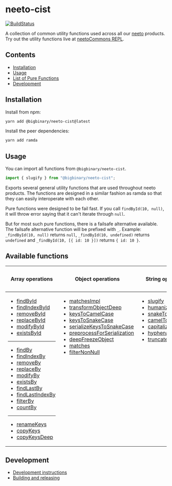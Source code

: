 # neeto-cist

[![BuildStatus](https://neeto-engineering.neetoci.com/badges/neeto-cist/workflows/default.svg)](https://neeto-engineering.neetoci.com/projects/neeto-cist)

A collection of common utility functions used across all our
[neeto](https://neeto.com) products. Try out the utility functions live at
[neetoCommons REPL](https://neeto-cist.neeto.com/).

## Contents
  - [Installation](#installation)
  - [Usage](#usage)
  - [List of Pure Functions](#list-of-pure-functions)
  - [Development](#development)

## Installation

Install from npm:

```bash
yarn add @bigbinary/neeto-cist@latest
```

Install the peer dependencies:

```bash
yarn add ramda
```

## Usage

You can import all functions from `@bigbinary/neeto-cist`.

```js
import { slugify } from "@bigbinary/neeto-cist";
```

Exports several general utility functions that are used throughout neeto
products. The functions are designed in a similar fashion as ramda so that they
can easily interoperate with each other.

Pure functions were designed to be fail fast. If you call `findById(10, null)`,
it will throw error saying that it can't iterate through `null`.

But for most such pure functions, there is a failsafe alternative available. The
failsafe alternative function will be prefixed with `_`. Example:
`_findById(10, null)` returns `null`, `_findById(10, undefined)` returns
`undefined` and `_findById(10, [{ id: 10 }])` returns `{ id: 10 }`.

## Available functions

<table>
<thead>
<tr>
<th>

Array operations

</th>
<th>

Object operations

</th>
<th>

String operations

</th>
<th>

General utility functions

</th>
</tr>
</thead>
<tbody>
<tr>
<td style="vertical-align: top;">

- [findById](./arrays/findById.md)
- [findIndexById](./arrays/findIndexById.md)
- [removeById](./arrays/removeById.md)
- [replaceById](./arrays/replaceById.md)
- [modifyById](./arrays/modifyById.md)
- [existsById](./arrays/existsById.md)

---

- [findBy](./arrays/findBy.md)
- [findIndexBy](./arrays/findIndexBy.md)
- [removeBy](./arrays/removeBy.md)
- [replaceBy](./arrays/replaceBy.md)
- [modifyBy](./arrays/modifyBy.md)
- [existsBy](./arrays/existsBy.md)
- [findLastBy](./arrays/findLastBy.md)
- [findLastIndexBy](./arrays/findLastIndexBy.md)
- [filterBy](./arrays/filterBy.md)
- [countBy](./arrays/countBy.md)

---

- [renameKeys](./arrays/renameKeys.md)
- [copyKeys](./arrays/copyKeys.md)
- [copyKeysDeep](./arrays/copyKeysDeep.md)

</td>
<td  style="vertical-align: top;">

- [matchesImpl](./objects/matchesImpl.md)
- [transformObjectDeep](./objects/transformObjectDeep.md)
- [keysToCamelCase](./objects/keysToCamelCase.md)
- [keysToSnakeCase](./objects/keysToSnakeCase.md)
- [serializeKeysToSnakeCase](./objects/serializeKeysToSnakeCase.md)
- [preprocessForSerialization](./objects/preprocessForSerialization.md)
- [deepFreezeObject](./objects/deepFreezeObject.md)
- [matches](./objects/matches.md)
- [filterNonNull](./objects/filterNonNull.md)

</td>
<td  style="vertical-align: top;">

- [slugify](./strings/slugify.md)
- [humanize](./strings/humanize.md)
- [snakeToCamelCase](./strings/snakeToCamelCase.md)
- [camelToSnakeCase](./strings/camelToSnakeCase.md)
- [capitalize](./strings/capitalize.md)
- [hyphenate](./strings/hyphenate.md)
- [truncate](./strings/truncate.md)

</td>
<td  style="vertical-align: top;">

- [nullSafe](./general/nullSafe.md)
- [noop](./general/noop.md)
- [toLabelAndValue](./general/toLabelAndValue.md)
- [getRandomInt](./general/getRandomInt.md)
- [randomPick](./general/randomPick.md)
- [dynamicArray](./general/dynamicArray.md)
- [isNotEmpty](./general/isNotEmpty.md)
- [isNot (notEquals)](./general/isNot.md)
- [isNotPresent](./general/isNotPresent.md)
- [isPresent](./general/isPresent.md)
- [isNotEqualDeep (alias notEqualsDeep)](./general/isNotEqualDeep.md)
- [modifyWithImmer](./general/modifyWithImmer.md)
</td>
<tr>
</tbody>
</table>

## Development

- [Development instructions](./docs/general/development-instructions.md)
- [Building and releasing](./docs/general/building-and-releasing.md)
